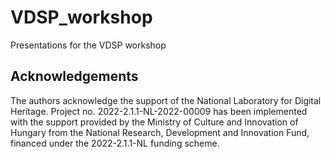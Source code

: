 # VDSP_workshop
Presentations for the VDSP workshop

## Acknowledgements

The authors acknowledge the support of the National Laboratory for Digital
Heritage. Project no. 2022-2.1.1-NL-2022-00009 has been implemented with the
support provided by the Ministry of Culture and Innovation of Hungary from the
National Research, Development and Innovation Fund, financed under the
2022-2.1.1-NL funding scheme.
